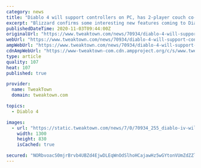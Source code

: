 ```yaml
---
category: news
title: "Diablo 4 will support controllers on PC, has 2-player couch co-op"
excerpt: "Blizzard confirms some interesting new features coming to Diablo 4 on PC, including full controller support and total controller remapping/custom keybinding. Diablo 4 is being developed for ..."
publishedDateTime: 2020-11-03T09:44:00Z
originalUrl: "https://www.tweaktown.com/news/70934/diablo-4-will-support-controllers-on-pc-has-2-player-couch-co-op/index.html"
webUrl: "https://www.tweaktown.com/news/70934/diablo-4-will-support-controllers-on-pc-has-2-player-couch-co-op/index.html"
ampWebUrl: "https://www.tweaktown.com/news/70934/diablo-4-will-support-controllers-on-pc-has-2-player-couch-co-op/amp.html"
cdnAmpWebUrl: "https://www-tweaktown-com.cdn.ampproject.org/c/s/www.tweaktown.com/news/70934/diablo-4-will-support-controllers-on-pc-has-2-player-couch-co-op/amp.html"
type: article
quality: 107
heat: 107
published: true

provider:
  name: TweakTown
  domain: tweaktown.com

topics:
  - Diablo 4

images:
  - url: "https://static.tweaktown.com/news/7/0/70934_255_diablo-iv-will-support-controllers-on-pc-has-2-player-couch-co-op_full.png"
    width: 1300
    height: 830
    isCached: true

secured: "NORbvoacS0mjrBrvb4UBZd4EjwDLEqWnOdSlhoHCajawHz5wGYtonVUmZdZZlXgYJLs07aiE4FFI7QNZBqUwrxsGrIuOxCqxEkDmCjPE92Z15xotI1H73jtQt2NemtEoLmx3nDDUuQOeKQU6ZhjFUrESS9yX2569/oBpL1T3uKR+Faw1F/ngsysgIX3zUNiIVtu/KQhjsJcOrPcgrJjXmAdubwCynKy2piUP7bmN+tfKwhVGVx2fhEmFq//cj0+RakvCs/A0gZH4ybWda0KQCG1jNz0A/ehP/09H/9vdb5iacwu5l6Ztg0u0dhekTaYel9smt3hPpyBuPlj45aKLfX5nz+pIZg9PD58bG3Zfeos=;2HNPOvzSgqUCewYAk8WP2Q=="
---
```



